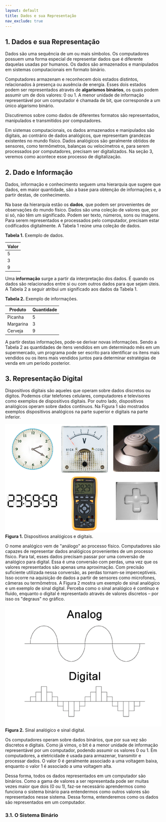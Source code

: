 ```yaml
---
layout: default
title: Dados e sua Representação
nav_exclude: true
---
```

## 1. Dados e sua Representação

Dados são uma sequência de um ou mais símbolos. Os computadores possuem uma forma especial de representar dados que é diferente daquelas usadas por humanos. Os dados são armazenados e manipulados em sistemas computacionais em formato binário. 

Computadores armazenam e reconhecem dois estados distintos, relacionados à presença ou ausência de energia. Esses dois estados podem ser representados através de **algarismos binários**, os quais podem assumir um de dois valores: 0 ou 1. A menor unidade de informação representável por um computador é chamada de bit, que corresponde a um único algarismo binário.

Discutiremos sobre como dados de diferentes formatos são representados, manipulados e transmitidos por computadores. 

Em sistemas computacionais, os dados armazenados e manipulados são digitais, ao contrário de dados analógicos, que representam grandezas existentes no mundo físico. Dados analógicos são geralmente obtidos de sensores, como termômetros, balanças ou velocímetros e, para serem processados por computadores, precisam ser digitalizados. Na seção 3, veremos como acontece esse processo de digitalização.

## 2. Dado e Informação

Dados, informação e conhecimento seguem uma hierarquia que sugere que dados, em maior quantidade, são a base para obtenção de informações e, a partir destas, de conhecimento. 

Na base da hierarquia estão os **dados**, que podem ser provenientes de observações do mundo físico. Dados são uma coleção de valores que, por si só, não têm um significado. Podem ser texto, números, sons ou imagens. Para serem representados e processados pelo computador, precisam estar codificados digitalmente. A Tabela 1 reúne uma coleção de dados.

**Tabela 1.** Exemplo de dados.

| Valor |
| ----------- |
| 5 |
| 3 |
| 9 |

Uma **informação** surge a partir da interpretação dos dados. É quando os dados são relacionados entre si ou com outros dados para que sejam úteis. A Tabela 2 a seguir atribui um significado aos dados da Tabela 1.

**Tabela 2.** Exemplo de informações.

| Produto | Quantidade |
| ----------- | ----------- |
| Picanha | 5 |
| Margarina | 3 |
| Cerveja | 9 |

A partir destas informações, pode-se derivar novas informações. Sendo a Tabela 2 as quantidades de itens vendidos em um determinado mês em um supermercado, um programa pode ser escrito para identificar os itens mais vendidos ou os itens mais vendidos juntos para determinar estratégias de venda em um período posterior.

## 3. Representação Digital

Dispositivos digitais são aqueles que operam sobre dados discretos ou dígitos. Podemos citar telefones celulares, computadores e televisores como exemplos de dispositivos digitais. Por outro lado, dispositivos analógicos operam sobre dados contínuos. Na Figura 1 são mostrados exemplos dispositivos analógicos na parte superior e digitais na parte inferior. 

![Dispositivos analógicos e digitais](/content/images/digital-and-analog.png "Dispositivos analógicos e digitais")
**Figura 1.** Dispositivos analógicos e digitais.

O nome analógico vem de "análogo" ao processo físico. Computadores são capazes de representar dados analógicos provenientes de um processo físico. Para tal, esses dados precisam passar por uma conversão de analógico para digital. Essa é uma conversão com perdas, uma vez que os valores representados são apenas uma aproximação. Com precisão suficiente utilizada nessa conversão, as perdas tornam-se imperceptíveis. Isso ocorre na aquisição de dados a partir de sensores como microfones, câmeras ou termômetros. A Figura 2 mostra um exemplo de sinal analógico e um exemplo de sinal digital. Perceba como o sinal analógico é contínuo e fluido, enquanto o digital é representado através de valores discretos – por isso os "degraus" no gráfico.

![Sinal analógico e sinal digital](/content/images/digital-vs-analog.webp "Sinal analógico e sinal digital")
**Figura 2.** Sinal analógico e sinal digital.

Os computadores operam sobre dados binários, que por sua vez são discretos e digitais. Como já vimos, o bit é a menor unidade de informação representável por um computador, podendo assumir os valores 0 ou 1. Em computadores, a eletricidade é usada para armazenar, transmitir e processar dados. O valor 0 é geralmente associado a uma voltagem baixa, enquanto o valor 1 é associado a uma voltagem alta.

Dessa forma, todos os dados representados em um computador são binários. Como a gama de valores a ser representada pode ser muitas vezes maior que dois (0 ou 1), faz-se necessário aprendermos como funciona o sistema binário para entendermos como outros valores são representados nesse sistema. Dessa forma, entenderemos como os dados são representados em um computador.

### 3.1. O Sistema Binário